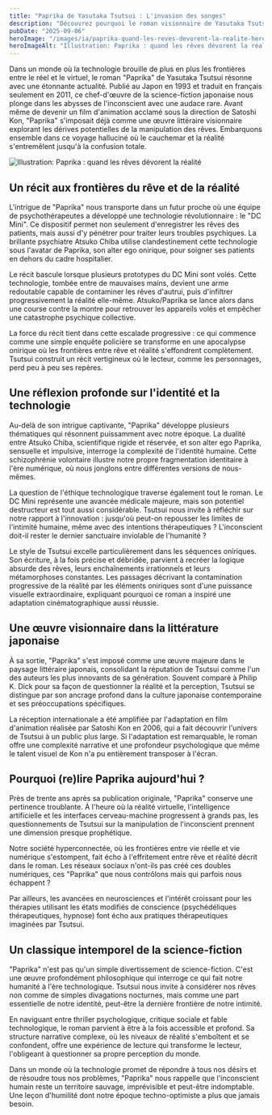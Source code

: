 ```yaml
---
title: "Paprika de Yasutaka Tsutsui : L'invasion des songes"
description: "Découvrez pourquoi le roman visionnaire de Yasutaka Tsutsui sur la manipulation des rêves reste d'une troublante actualité à l'ère du numérique."
pubDate: "2025-09-06"
heroImage: "/images/ia/paprika-quand-les-reves-devorent-la-realite-hero/paprika-quand-les-reves-devorent-la-realite-hero.png"
heroImageAlt: "Illustration: Paprika : quand les rêves dévorent la réalité"
---
```



Dans un monde où la technologie brouille de plus en plus les frontières entre le réel et le virtuel, le roman "Paprika" de Yasutaka Tsutsui résonne avec une étonnante actualité. Publié au Japon en 1993 et traduit en français seulement en 2011, ce chef-d'œuvre de la science-fiction japonaise nous plonge dans les abysses de l'inconscient avec une audace rare. Avant même de devenir un film d'animation acclamé sous la direction de Satoshi Kon, "Paprika" s'imposait déjà comme une œuvre littéraire visionnaire explorant les dérives potentielles de la manipulation des rêves. Embarquons ensemble dans ce voyage halluciné où le cauchemar et la réalité s'entremêlent jusqu'à la confusion totale.


![Illustration: Paprika : quand les rêves dévorent la réalité](/images/ia/paprika-quand-les-reves-devorent-la-realite-inline/paprika-quand-les-reves-devorent-la-realite-inline.png)


## Un récit aux frontières du rêve et de la réalité

L'intrigue de "Paprika" nous transporte dans un futur proche où une équipe de psychothérapeutes a développé une technologie révolutionnaire : le "DC Mini". Ce dispositif permet non seulement d'enregistrer les rêves des patients, mais aussi d'y pénétrer pour traiter leurs troubles psychiques. La brillante psychiatre Atsuko Chiba utilise clandestinement cette technologie sous l'avatar de Paprika, son alter ego onirique, pour soigner ses patients en dehors du cadre hospitalier.

Le récit bascule lorsque plusieurs prototypes du DC Mini sont volés. Cette technologie, tombée entre de mauvaises mains, devient une arme redoutable capable de contaminer les rêves d'autrui, puis d'infiltrer progressivement la réalité elle-même. Atsuko/Paprika se lance alors dans une course contre la montre pour retrouver les appareils volés et empêcher une catastrophe psychique collective.

La force du récit tient dans cette escalade progressive : ce qui commence comme une simple enquête policière se transforme en une apocalypse onirique où les frontières entre rêve et réalité s'effondrent complètement. Tsutsui construit un récit vertigineux où le lecteur, comme les personnages, perd peu à peu ses repères.

## Une réflexion profonde sur l'identité et la technologie

Au-delà de son intrigue captivante, "Paprika" développe plusieurs thématiques qui résonnent puissamment avec notre époque. La dualité entre Atsuko Chiba, scientifique rigide et réservée, et son alter ego Paprika, sensuelle et impulsive, interroge la complexité de l'identité humaine. Cette schizophrénie volontaire illustre notre propre fragmentation identitaire à l'ère numérique, où nous jonglons entre différentes versions de nous-mêmes.

La question de l'éthique technologique traverse également tout le roman. Le DC Mini représente une avancée médicale majeure, mais son potentiel destructeur est tout aussi considérable. Tsutsui nous invite à réfléchir sur notre rapport à l'innovation : jusqu'où peut-on repousser les limites de l'intimité humaine, même avec des intentions thérapeutiques ? L'inconscient doit-il rester le dernier sanctuaire inviolable de l'humanité ?

Le style de Tsutsui excelle particulièrement dans les séquences oniriques. Son écriture, à la fois précise et débridée, parvient à recréer la logique absurde des rêves, leurs enchaînements irrationnels et leurs métamorphoses constantes. Les passages décrivant la contamination progressive de la réalité par les éléments oniriques sont d'une puissance visuelle extraordinaire, expliquant pourquoi ce roman a inspiré une adaptation cinématographique aussi réussie.

## Une œuvre visionnaire dans la littérature japonaise

À sa sortie, "Paprika" s'est imposé comme une œuvre majeure dans le paysage littéraire japonais, consolidant la réputation de Tsutsui comme l'un des auteurs les plus innovants de sa génération. Souvent comparé à Philip K. Dick pour sa façon de questionner la réalité et la perception, Tsutsui se distingue par son ancrage profond dans la culture japonaise contemporaine et ses préoccupations spécifiques.

La réception internationale a été amplifiée par l'adaptation en film d'animation réalisée par Satoshi Kon en 2006, qui a fait découvrir l'univers de Tsutsui à un public plus large. Si l'adaptation est remarquable, le roman offre une complexité narrative et une profondeur psychologique que même le talent visuel de Kon n'a pu entièrement transposer à l'écran.

## Pourquoi (re)lire Paprika aujourd'hui ?

Près de trente ans après sa publication originale, "Paprika" conserve une pertinence troublante. À l'heure où la réalité virtuelle, l'intelligence artificielle et les interfaces cerveau-machine progressent à grands pas, les questionnements de Tsutsui sur la manipulation de l'inconscient prennent une dimension presque prophétique.

Notre société hyperconnectée, où les frontières entre vie réelle et vie numérique s'estompent, fait écho à l'effritement entre rêve et réalité décrit dans le roman. Les réseaux sociaux n'ont-ils pas créé ces doubles numériques, ces "Paprika" que nous contrôlons mais qui parfois nous échappent ?

Par ailleurs, les avancées en neurosciences et l'intérêt croissant pour les thérapies utilisant les états modifiés de conscience (psychédéliques thérapeutiques, hypnose) font écho aux pratiques thérapeutiques imaginées par Tsutsui.

## Un classique intemporel de la science-fiction

"Paprika" n'est pas qu'un simple divertissement de science-fiction. C'est une œuvre profondément philosophique qui interroge ce qui fait notre humanité à l'ère technologique. Tsutsui nous invite à considérer nos rêves non comme de simples divagations nocturnes, mais comme une part essentielle de notre identité, peut-être la dernière frontière de notre intimité.

En naviguant entre thriller psychologique, critique sociale et fable technologique, le roman parvient à être à la fois accessible et profond. Sa structure narrative complexe, où les niveaux de réalité s'emboîtent et se confondent, offre une expérience de lecture qui transforme le lecteur, l'obligeant à questionner sa propre perception du monde.

Dans un monde où la technologie promet de répondre à tous nos désirs et de résoudre tous nos problèmes, "Paprika" nous rappelle que l'inconscient humain reste un territoire sauvage, imprévisible et peut-être indomptable. Une leçon d'humilité dont notre époque techno-optimiste a plus que jamais besoin.
